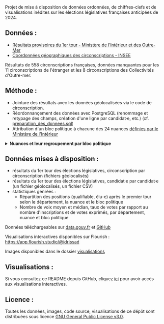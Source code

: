 Projet de mise à disposition de données ordonnées, de chiffres-clefs et de visualisations inédites sur les élections législatives françaises anticipées de 2024. 

## Données :

- [Résultats provisoires du 1er tour - Ministère de l'Intérieur et des Outre-Mer](https://www.data.gouv.fr/fr/datasets/elections-legislatives-des-30-juin-et-7-juillet-2024-resultats-provisoires-du-1er-tour/)
- [Coordonnées géographiques des circonscriptions - INSEE](https://www.insee.fr/fr/statistiques/6441661?sommaire=6436478)

Résultats de 558 circonscriptions françaises, données manquantes pour les 11 circonscriptions de l'étranger et les 8 circonscriptions des Collectivités d'Outre-mer.

## Méthode :

- Jointure des résultats avec les données géolocalisées via le code de circonscription.
- Réordonnançement des données avec PostgreSQL (renommage et retypage des champs, création d'une ligne par candidat·e, etc.) (cf. [preparation_des_donnees.sql](https://github.com/IdrissaD/legislatives_2024/requetes_sql/))
- Attribution d'un bloc politique à chacune des 24 nuances [définies par le Ministère de l'Intérieur](https://www.resultats-elections.interieur.gouv.fr/legislatives2024/referentiel.html)

<details>
  <summary><b>Nuances et leur regroupement par bloc politique</b></summary>
  
  <table><thead><tr><th>Nuance définie par le Ministère de l'Intérieur et de l'Outre-mer</th><th>Bloc politique de rattachement défini subjectivement par mes soins</th></tr></thead><tbody><tr><td>EXG</td><td>extrême-gauche</td></tr><tr><td>UG</td><td>gauche</td></tr><tr><td>FI</td><td>gauche</td></tr><tr><td>ECO</td><td>gauche</td></tr><tr><td>SOC</td><td>gauche</td></tr><tr><td>DVG</td><td>gauche</td></tr><tr><td>COM</td><td>gauche</td></tr><tr><td>VEC</td><td>gauche</td></tr><tr><td>RDG</td><td>gauche</td></tr><tr><td>REN</td><td>centre</td></tr><tr><td>ENS</td><td>centre</td></tr><tr><td>MDM</td><td>centre</td></tr><tr><td>HOR</td><td>centre</td></tr><tr><td>DVC</td><td>centre</td></tr><tr><td>UDI</td><td>centre</td></tr><tr><td>LR</td><td>droite</td></tr><tr><td>DVD</td><td>droite</td></tr><tr><td>DSV</td><td>extrême-droite</td></tr><tr><td>RN</td><td>extrême-droite</td></tr><tr><td>REC</td><td>extrême-droite</td></tr><tr><td>UXD</td><td>extrême-droite</td></tr>
<tr><td>EXD</td><td>extrême-droite</td></tr><tr><td>DIV</td><td>divers</td></tr><tr><td>REG</td><td>divers</td></tr></tbody></table>  
</details>


## Données mises à disposition :

- résultats du 1er tour des élections législatives, circonscription par circonscription (fichiers géolocalisés)
- résultats du 1er tour des élections législatives, candidat·e par candidat·e (un fichier géolocalisés, un fichier CSV)
- statistiques genrées :
  - Répartition des positions (qualifiable, élu-e) après le premier tour selon le département, la nuance et le bloc politique
  - Nombre de voix moyen et médian, taux de votes par rapport au nombre d'inscriptions et de votes exprimés, par département, nuance et bloc politique

Données téléchargeables sur [data.gouv.fr](https://www.data.gouv.fr/fr/datasets/resultats-provisoires-des-elections-legislatives-francaises-2024-donnees-geolocalisees/) et [GitHub](https://github.com/IdrissaD/legislatives_2024/donnees_produites)

Visualisations interactives disponibles sur Flourish : https://app.flourish.studio/@idrissad

Images disponibles dans le dossier [visualisations](https://github.com/IdrissaD/legislatives_2024/tree/main/visualisations)

## Visualisations :

Si vous consultez ce README depuis GitHub, cliquez [ici](https://idrissad.github.io/legislatives_2024/) pour avoir accès aux visualisations interactives.

<div class="flourish-embed flourish-chart" data-src="visualisation/18623753"><script src="https://public.flourish.studio/resources/embed.js"></script></div>

<div class="flourish-embed flourish-chart" data-src="visualisation/18624186"><script src="https://public.flourish.studio/resources/embed.js"></script></div>

## Licence :

Toutes les données, images, code source, visualisations de ce dépôt sont distribuées sous licence [GNU General Public License v3.0](https://github.com/IdrissaD/legislatives_2024/blob/main/LICENSE).


